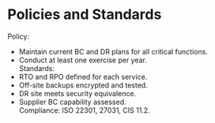 # Policies and Standards
Policy:
- Maintain current BC and DR plans for all critical functions.  
- Conduct at least one exercise per year.  
Standards:
- RTO and RPO defined for each service.  
- Off-site backups encrypted and tested.  
- DR site meets security equivalence.  
- Supplier BC capability assessed.  
Compliance: ISO 22301, 27031, CIS 11.2.
